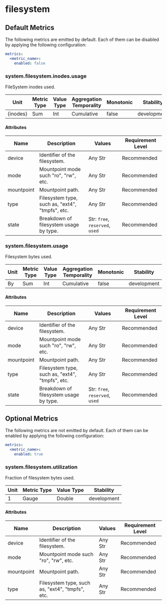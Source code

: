 [comment]: <> (Code generated by mdatagen. DO NOT EDIT.)

# filesystem

## Default Metrics

The following metrics are emitted by default. Each of them can be disabled by applying the following configuration:

```yaml
metrics:
  <metric_name>:
    enabled: false
```

### system.filesystem.inodes.usage

FileSystem inodes used.

| Unit | Metric Type | Value Type | Aggregation Temporality | Monotonic | Stability |
| ---- | ----------- | ---------- | ----------------------- | --------- | --------- |
| {inodes} | Sum | Int | Cumulative | false | development |

#### Attributes

| Name | Description | Values | Requirement Level |
| ---- | ----------- | ------ | -------- |
| device | Identifier of the filesystem. | Any Str | Recommended |
| mode | Mountpoint mode such "ro", "rw", etc. | Any Str | Recommended |
| mountpoint | Mountpoint path. | Any Str | Recommended |
| type | Filesystem type, such as, "ext4", "tmpfs", etc. | Any Str | Recommended |
| state | Breakdown of filesystem usage by type. | Str: ``free``, ``reserved``, ``used`` | Recommended |

### system.filesystem.usage

Filesystem bytes used.

| Unit | Metric Type | Value Type | Aggregation Temporality | Monotonic | Stability |
| ---- | ----------- | ---------- | ----------------------- | --------- | --------- |
| By | Sum | Int | Cumulative | false | development |

#### Attributes

| Name | Description | Values | Requirement Level |
| ---- | ----------- | ------ | -------- |
| device | Identifier of the filesystem. | Any Str | Recommended |
| mode | Mountpoint mode such "ro", "rw", etc. | Any Str | Recommended |
| mountpoint | Mountpoint path. | Any Str | Recommended |
| type | Filesystem type, such as, "ext4", "tmpfs", etc. | Any Str | Recommended |
| state | Breakdown of filesystem usage by type. | Str: ``free``, ``reserved``, ``used`` | Recommended |

## Optional Metrics

The following metrics are not emitted by default. Each of them can be enabled by applying the following configuration:

```yaml
metrics:
  <metric_name>:
    enabled: true
```

### system.filesystem.utilization

Fraction of filesystem bytes used.

| Unit | Metric Type | Value Type | Stability |
| ---- | ----------- | ---------- | --------- |
| 1 | Gauge | Double | development |

#### Attributes

| Name | Description | Values | Requirement Level |
| ---- | ----------- | ------ | -------- |
| device | Identifier of the filesystem. | Any Str | Recommended |
| mode | Mountpoint mode such "ro", "rw", etc. | Any Str | Recommended |
| mountpoint | Mountpoint path. | Any Str | Recommended |
| type | Filesystem type, such as, "ext4", "tmpfs", etc. | Any Str | Recommended |
